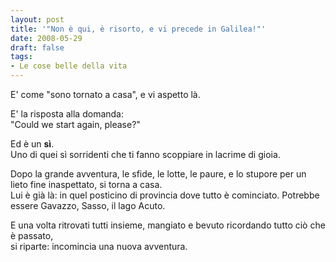 ```yaml
---
layout: post
title: '"Non è qui, è risorto, e vi precede in Galilea!"'
date: 2008-05-29
draft: false
tags: 
- Le cose belle della vita
---
```


  

E' come "sono tornato a casa", e vi aspetto là.

E' la risposta alla domanda:  
"Could we start again, please?"

Ed è un **sì**.  
Uno di quei sì sorridenti che ti fanno scoppiare in lacrime di gioia.

Dopo la grande avventura, le sfide, le lotte, le paure, e lo stupore per un lieto fine inaspettato, si torna a casa.  
Lui è già là: in quel posticino di provincia dove tutto è cominciato. Potrebbe essere Gavazzo, Sasso, il lago Acuto.

E una volta ritrovati tutti insieme, mangiato e bevuto ricordando tutto ciò che è passato,  
si riparte: incomincia una nuova avventura.